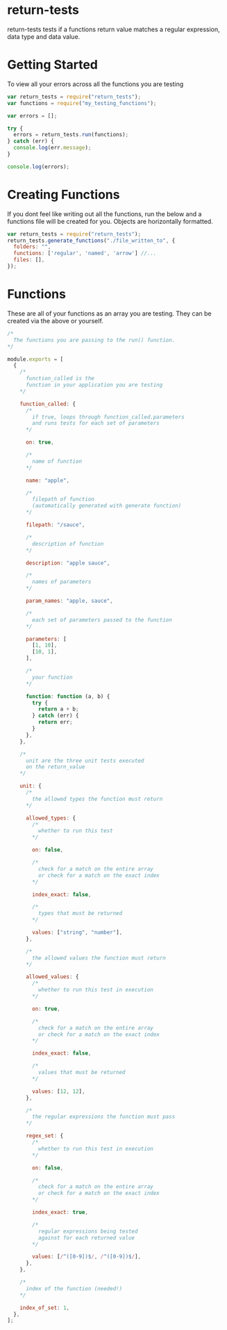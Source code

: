 # return-tests

return-tests tests if a functions return value matches a regular expression, data type and data value.

# Getting Started

To view all your errors across all the functions you are testing

```js
var return_tests = require("return_tests");
var functions = require("my_testing_functions");

var errors = [];

try {
  errors = return_tests.run(functions);
} catch (err) {
  console.log(err.message);
}

console.log(errors);
```

# Creating Functions

If you dont feel like writing out all the functions, run the below
and a functions file will be created for you. Objects are horizontally
formatted.

```js
var return_tests = require("return_tests");
return_tests.generate_functions("./file_written_to", {
  folders: "",
  functions: ['regular', 'named', 'arrow'] //...
  files: [],
});
```

# Functions

These are all of your functions as an array you are testing.
They can be created via the above or yourself.

```js
/*
  The functions you are passing to the run() function. 
*/

module.exports = [
  {
    /*
      function_called is the 
      function in your application you are testing
    */

    function_called: {
      /*
        if true, loops through function_called.parameters
        and runs tests for each set of parameters
      */

      on: true,

      /*
        name of function
      */

      name: "apple",

      /*
        filepath of function 
        (automatically generated with generate function)
      */

      filepath: "/sauce",

      /*
        description of function
      */

      description: "apple sauce",

      /*
        names of parameters
      */

      param_names: "apple, sauce",

      /*
        each set of parameters passed to the function
      */

      parameters: [
        [1, 10],
        [10, 1],
      ],

      /*
        your function 
      */

      function: function (a, b) {
        try {
          return a + b;
        } catch (err) {
          return err;
        }
      },
    },

    /*
      unit are the three unit tests executed 
      on the return_value
    */

    unit: {
      /*
        the allowed types the function must return
      */

      allowed_types: {
        /*
          whether to run this test
        */

        on: false,

        /*
          check for a match on the entire array 
          or check for a match on the exact index
        */

        index_exact: false,

        /*
          types that must be returned
        */

        values: ["string", "number"],
      },

      /*
        the allowed values the function must return
      */

      allowed_values: {
        /*
          whether to run this test in execution
        */

        on: true,

        /*
          check for a match on the entire array 
          or check for a match on the exact index
        */

        index_exact: false,

        /*
          values that must be returned
        */

        values: [12, 12],
      },

      /*
        the regular expressions the function must pass
      */

      regex_set: {
        /*
          whether to run this test in execution
        */

        on: false,

        /*
          check for a match on the entire array 
          or check for a match on the exact index
        */

        index_exact: true,

        /*
          regular expressions being tested 
          against for each returned value
        */

        values: [/^([0-9])$/, /^([0-9])$/],
      },
    },

    /*
      index of the function (needed!)
    */

    index_of_set: 1,
  },
];
```
